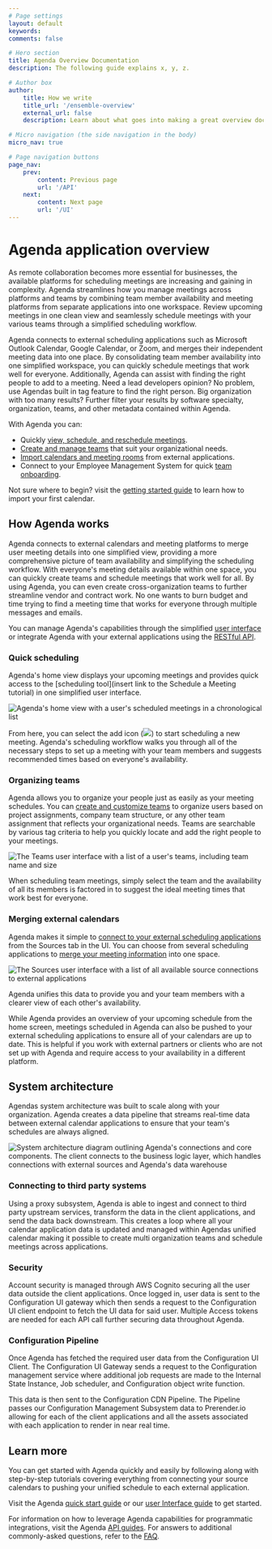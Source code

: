 ```yaml
---
# Page settings
layout: default
keywords:
comments: false

# Hero section
title: Agenda Overview Documentation
description: The following guide explains x, y, z.

# Author box
author:
    title: How we write
    title_url: '/ensemble-overview'
    external_url: false
    description: Learn about what goes into making a great overview document.

# Micro navigation (the side navigation in the body)
micro_nav: true

# Page navigation buttons
page_nav:
    prev:
        content: Previous page
        url: '/API'
    next:
        content: Next page
        url: '/UI'
---
```


# Agenda application overview

As remote collaboration becomes more essential for businesses, the available platforms for scheduling meetings are increasing and gaining in complexity. Agenda streamlines how you manage meetings across platforms and teams by combining team member availability and meeting platforms from separate applications into one workspace. Review upcoming meetings in one clean view and seamlessly schedule meetings with your various teams through a simplified scheduling workflow.

Agenda connects to external scheduling applications such as Microsoft Outlook Calendar, Google Calendar, or Zoom, and merges their independent meeting data into one place. By consolidating team member availability into one simplified workspace, you can quickly schedule meetings that work well for everyone. Additionally, Agenda can assist with finding the right people to add to a meeting. Need a lead developers opinion? No problem, use Agendas built in tag feature to find the right person. Big organization with too many results? Further filter your results by software specialty, organization, teams, and other metadata contained within Agenda.

With Agenda you can:

- Quickly [view, schedule, and reschedule meetings](link-placeholder).
- [Create and manage teams](link-placeholder) that suit your organizational needs.
- [Import calendars and meeting rooms](link-placeholder) from external applications.
- Connect to your Employee Management System for quick [team onboarding](link-placeholder).

Not sure where to begin? visit the [getting started guide](link-placeholder) to learn how to import your first calendar.
  
## How Agenda works

Agenda connects to external calendars and meeting platforms to merge user meeting details into one simplified view, providing a more comprehensive picture of team availability and simplifying the scheduling workflow. With everyone's meeting details available within one space, you can quickly create teams and schedule meetings that work well for all. By using Agenda, you can even create cross-organization teams to further streamline vendor and contract work. No one wants to burn budget and time trying to find a meeting time that works for everyone through multiple messages and emails.

You can manage Agenda's capabilities through the simplified [user interface](UI.md) or integrate Agenda with your external applications using the [RESTful API](API.md).

### Quick scheduling

Agenda's home view displays your upcoming meetings and provides quick access to the [scheduling tool](insert link to the Schedule a Meeting tutorial) in one simplified user interface. 

![Agenda's home view with a user's scheduled meetings in a chronological list](images/overview-home-view.png)

From here, you can select the add icon (![](images/add-icon.png)) to start scheduling a new meeting. Agenda's scheduling workflow walks you through all of the necessary steps to set up a meeting with your team members and suggests recommended times based on everyone's availability.

### Organizing teams

Agenda allows you to organize your people just as easily as your meeting schedules. You can [create and customize teams](link-placeholder) to organize users based on project assignments, company team structure, or any other team assignment that reflects your organizational needs. Teams are searchable by various tag criteria to help you quickly locate and add the right people to your meetings.

![The Teams user interface with a list of a user's teams, including team name and size](images/overview-team-view.png)

When scheduling team meetings, simply select the team and the availability of all its members is factored in to suggest the ideal meeting times that work best for everyone.

### Merging external calendars

Agenda makes it simple to [connect to your external scheduling applications](link-placeholder) from the Sources tab in the UI. You can choose from several scheduling applications to [merge your meeting information](link-placeholder) into one space. 

![The Sources user interface with a list of all available source connections to external applications](images/overview-sources-view.png)

Agenda unifies this data to provide you and your team members with a clearer view of each other's availability. 

While Agenda provides an overview of your upcoming schedule from the home screen, meetings scheduled in Agenda can also be pushed to your external scheduling applications to ensure all of your calendars are up to date. This is helpful if you work with external partners or clients who are not set up with Agenda and require access to your availability in a different platform.

## System architecture

Agendas system architecture was built to scale along with your organization. Agenda creates a data pipeline that streams real-time data between external calendar applications to ensure that your team's schedules are always aligned.

![System architecture diagram outlining Agenda's connections and core components. The client connects to the business logic layer, which handles connections with external sources and Agenda's data warehouse](images/agenda-architecture.png)

### Connecting to third party systems

Using a proxy subsystem, Agenda is able to ingest and connect to third party upstream services, transform the data in the client applications, and send the data back downstream. This creates a loop where all your calendar application data is updated and managed within Agendas unified calendar making it possible to create multi organization teams and schedule meetings across applications.

### Security

Account security is managed through AWS Cognito securing all the user data outside the client applications. Once logged in, user data is sent to the Configuration UI gateway which then sends a request to the Configuration UI client endpoint to fetch the UI data for said user. Multiple Access tokens are needed for each API call further securing data throughout Agenda.

### Configuration Pipeline

Once Agenda has fetched the required user data from the Configuration UI Client. The Configuration UI Gateway sends a request to the Configuration management service where additional job requests are made to the Internal State Instance, Job scheduler, and Configuration object write function.

This data is then sent to the Configuration CDN Pipeline. The Pipeline passes our Configuration Management Subsystem data to Prerender.io allowing for each of the client applications and all the assets associated with each application to render in near real time.

## Learn more

You can get started with Agenda quickly and easily by following along with step-by-step tutorials covering everything from connecting your source calendars to pushing your unified schedule to each external application.

Visit the Agenda [quick start guide](insert-link) or our [user Interface guide](insert-link) to get started.

For information on how to leverage Agenda capabilities for programmatic integrations, visit the Agenda [API guides](API.md). For answers to additional commonly-asked questions, refer to the [FAQ](insert-link).
